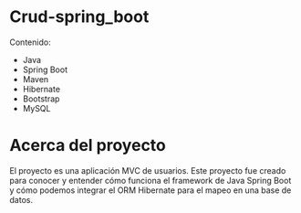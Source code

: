 # Crud-spring_boot
Contenido:

- Java 
- Spring Boot
- Maven 
- Hibernate
- Bootstrap
- MySQL


# Acerca del proyecto
El proyecto es una aplicación MVC de usuarios. Este proyecto fue creado para conocer y entender cómo funciona el framework de Java Spring Boot 
y cómo podemos integrar el ORM Hibernate para el mapeo en una base de datos.
